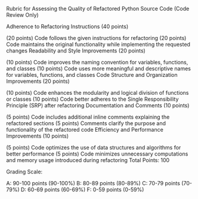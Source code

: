 Rubric for Assessing the Quality of Refactored Python Source Code (Code Review Only)

Adherence to Refactoring Instructions (40 points)

(20 points) Code follows the given instructions for refactoring
(20 points) Code maintains the original functionality while implementing the requested changes
Readability and Style Improvements (20 points)

(10 points) Code improves the naming convention for variables, functions, and classes
(10 points) Code uses more meaningful and descriptive names for variables, functions, and classes
Code Structure and Organization Improvements (20 points)

(10 points) Code enhances the modularity and logical division of functions or classes
(10 points) Code better adheres to the Single Responsibility Principle (SRP) after refactoring
Documentation and Comments (10 points)

(5 points) Code includes additional inline comments explaining the refactored sections
(5 points) Comments clarify the purpose and functionality of the refactored code
Efficiency and Performance Improvements (10 points)

(5 points) Code optimizes the use of data structures and algorithms for better performance
(5 points) Code minimizes unnecessary computations and memory usage introduced during refactoring
Total Points: 100

Grading Scale:

A: 90-100 points (90-100%)
B: 80-89 points (80-89%)
C: 70-79 points (70-79%)
D: 60-69 points (60-69%)
F: 0-59 points (0-59%)

